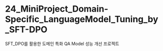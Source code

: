 # 24_MiniProject_Domain-Specific_LanguageModel_Tuning_by_SFT-DPO
SFT_DPO를 활용한 도메인 특화 QA Model 성능 개선 프로젝트
